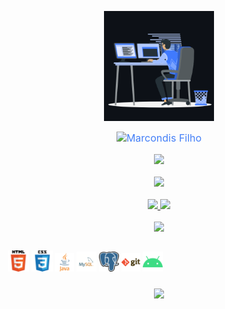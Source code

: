 <p align="center"><img src="https://raw.githubusercontent.com/AdityaKumar28/AdityaKumar28/main/animation.gif" width="35%"></p>
<div style=" font-size: medium; color: #447ff7" align=center>

  
  <img src="https://readme-typing-svg.herokuapp.com?font=Kaushan+Script&size=40&duration=4000&color=447FF7&background=FFFFFF00&center=true&vCenter=true&width=700&height=55&lines=Olá!+me+chamo+Marcondis+Filho+%F0%9F%91%8B%F0%9F%8F%BB;+Focado+no+meu+desenvolvimento+pessoal+%F0%9F%93%88;Estudando+tecnologias+Web+e+Mobile+%E2%9A%99%EF%B8%8F" alt="Marcondis Filho" width="650" height="55">

<p  align="center">
<img src="https://user-images.githubusercontent.com/73097560/115834477-dbab4500-a447-11eb-908a-139a6edaec5c.gif">     
<br>

![](https://komarev.com/ghpvc/?username=MarcondisFilho&color=447ff7&label=Visitor+count)

<p align="center">
  <a href="https://github.com/MarcondisFilho">
    <img src="https://github-readme-stats.vercel.app/api?username=MarcondisFilho&show_icons=true&theme=github_dark&hide_border=true" />
    <img src="https://github-readme-streak-stats.herokuapp.com/?user=MarcondisFilho&theme=github-dark-blue&hide_border=true" />

[//]: # (    <img src="https://activity-graph.herokuapp.com/graph?username=MarcondisFilho&theme=react-dark" />)
</a>
</p>


<p  align="center">
<img src="https://user-images.githubusercontent.com/73097560/115834477-dbab4500-a447-11eb-908a-139a6edaec5c.gif">             
<br>

</div>


<p style="padding:10px;">
  <code><img height="34" src="https://raw.githubusercontent.com/github/explore/80688e429a7d4ef2fca1e82350fe8e3517d3494d/topics/html/html.png" ></code>
  <code><img height="34" src="https://raw.githubusercontent.com/github/explore/80688e429a7d4ef2fca1e82350fe8e3517d3494d/topics/css/css.png"></code>
    <code><img height="30" src="https://raw.githubusercontent.com/github/explore/80688e429a7d4ef2fca1e82350fe8e3517d3494d/topics/java/java.png"></code>
   <code><img height="32" src="https://raw.githubusercontent.com/github/explore/80688e429a7d4ef2fca1e82350fe8e3517d3494d/topics/mysql/mysql.png" alt="MySQL"/></code>
<code><img height="32" src="https://raw.githubusercontent.com/github/explore/80688e429a7d4ef2fca1e82350fe8e3517d3494d/topics/postgresql/postgresql.png" alt="PostegreSQL"/></code>
   <code><img height="30" src="https://raw.githubusercontent.com/github/explore/80688e429a7d4ef2fca1e82350fe8e3517d3494d/topics/git/git.png"></code>
  <code><img height="32" src="https://raw.githubusercontent.com/github/explore/80688e429a7d4ef2fca1e82350fe8e3517d3494d/topics/android/android.png"></code>
</p>

<p  align="center">
<img src="https://user-images.githubusercontent.com/73097560/115834477-dbab4500-a447-11eb-908a-139a6edaec5c.gif">     
<br>
